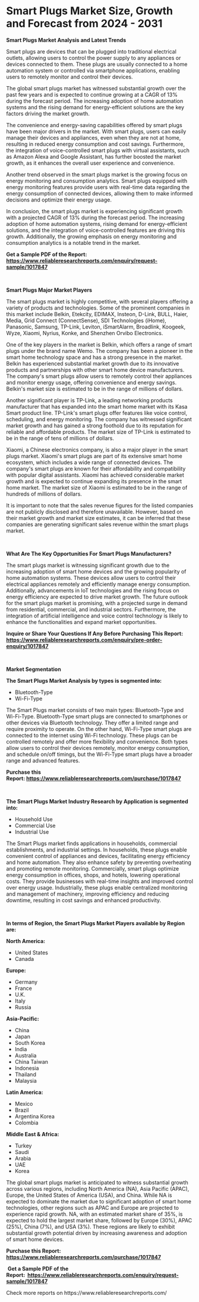 <p><h1>Smart Plugs Market Size, Growth and Forecast from 2024 - 2031</h1></p><p><strong>Smart Plugs Market Analysis and Latest Trends</strong></p>
<p><p>Smart plugs are devices that can be plugged into traditional electrical outlets, allowing users to control the power supply to any appliances or devices connected to them. These plugs are usually connected to a home automation system or controlled via smartphone applications, enabling users to remotely monitor and control their devices.</p><p>The global smart plugs market has witnessed substantial growth over the past few years and is expected to continue growing at a CAGR of 13% during the forecast period. The increasing adoption of home automation systems and the rising demand for energy-efficient solutions are the key factors driving the market growth.</p><p>The convenience and energy-saving capabilities offered by smart plugs have been major drivers in the market. With smart plugs, users can easily manage their devices and appliances, even when they are not at home, resulting in reduced energy consumption and cost savings. Furthermore, the integration of voice-controlled smart plugs with virtual assistants, such as Amazon Alexa and Google Assistant, has further boosted the market growth, as it enhances the overall user experience and convenience.</p><p>Another trend observed in the smart plugs market is the growing focus on energy monitoring and consumption analytics. Smart plugs equipped with energy monitoring features provide users with real-time data regarding the energy consumption of connected devices, allowing them to make informed decisions and optimize their energy usage.</p><p>In conclusion, the smart plugs market is experiencing significant growth with a projected CAGR of 13% during the forecast period. The increasing adoption of home automation systems, rising demand for energy-efficient solutions, and the integration of voice-controlled features are driving this growth. Additionally, the growing emphasis on energy monitoring and consumption analytics is a notable trend in the market.</p></p>
<p><strong>Get a Sample PDF of the Report:&nbsp; <a href="https://www.reliableresearchreports.com/enquiry/request-sample/1017847">https://www.reliableresearchreports.com/enquiry/request-sample/1017847</a></strong></p>
<p>&nbsp;</p>
<p><strong>Smart Plugs Major Market Players</strong></p>
<p><p>The smart plugs market is highly competitive, with several players offering a variety of products and technologies. Some of the prominent companies in this market include Belkin, Etekcity, EDIMAX, Insteon, D-Link, BULL, Haier, Media, Grid Connect (ConnectSense), SDI Technologies (iHome), Panasonic, Samsung, TP-Link, Leviton, iSmartAlarm, Broadlink, Koogeek, Wyze, Xiaomi, Nyrius, Konke, and Shenzhen Orvibo Electronics.</p><p>One of the key players in the market is Belkin, which offers a range of smart plugs under the brand name Wemo. The company has been a pioneer in the smart home technology space and has a strong presence in the market. Belkin has experienced substantial market growth due to its innovative products and partnerships with other smart home device manufacturers. The company's smart plugs allow users to remotely control their appliances and monitor energy usage, offering convenience and energy savings. Belkin's market size is estimated to be in the range of millions of dollars.</p><p>Another significant player is TP-Link, a leading networking products manufacturer that has expanded into the smart home market with its Kasa Smart product line. TP-Link's smart plugs offer features like voice control, scheduling, and energy monitoring. The company has witnessed significant market growth and has gained a strong foothold due to its reputation for reliable and affordable products. The market size of TP-Link is estimated to be in the range of tens of millions of dollars.</p><p>Xiaomi, a Chinese electronics company, is also a major player in the smart plugs market. Xiaomi's smart plugs are part of its extensive smart home ecosystem, which includes a wide range of connected devices. The company's smart plugs are known for their affordability and compatibility with popular digital assistants. Xiaomi has achieved considerable market growth and is expected to continue expanding its presence in the smart home market. The market size of Xiaomi is estimated to be in the range of hundreds of millions of dollars.</p><p>It is important to note that the sales revenue figures for the listed companies are not publicly disclosed and therefore unavailable. However, based on their market growth and market size estimates, it can be inferred that these companies are generating significant sales revenue within the smart plugs market.</p></p>
<p>&nbsp;</p>
<p><strong>What Are The Key Opportunities For Smart Plugs Manufacturers?</strong></p>
<p><p>The smart plugs market is witnessing significant growth due to the increasing adoption of smart home devices and the growing popularity of home automation systems. These devices allow users to control their electrical appliances remotely and efficiently manage energy consumption. Additionally, advancements in IoT technologies and the rising focus on energy efficiency are expected to drive market growth. The future outlook for the smart plugs market is promising, with a projected surge in demand from residential, commercial, and industrial sectors. Furthermore, the integration of artificial intelligence and voice control technology is likely to enhance the functionalities and expand market opportunities.</p></p>
<p><strong>Inquire or Share Your Questions If Any Before Purchasing This Report: <a href="https://www.reliableresearchreports.com/enquiry/pre-order-enquiry/1017847">https://www.reliableresearchreports.com/enquiry/pre-order-enquiry/1017847</a></strong></p>
<p>&nbsp;</p>
<p><strong>Market Segmentation</strong></p>
<p><strong>The Smart Plugs Market Analysis by types is segmented into:</strong></p>
<p><ul><li>Bluetooth-Type</li><li>Wi-Fi-Type</li></ul></p>
<p><p>The Smart Plugs market consists of two main types: Bluetooth-Type and Wi-Fi-Type. Bluetooth-Type smart plugs are connected to smartphones or other devices via Bluetooth technology. They offer a limited range and require proximity to operate. On the other hand, Wi-Fi-Type smart plugs are connected to the internet using Wi-Fi technology. These plugs can be controlled remotely and offer more flexibility and convenience. Both types allow users to control their devices remotely, monitor energy consumption, and schedule on/off timings, but the Wi-Fi-Type smart plugs have a broader range and advanced features.</p></p>
<p><strong>Purchase this Report:&nbsp;<a href="https://www.reliableresearchreports.com/purchase/1017847">https://www.reliableresearchreports.com/purchase/1017847</a></strong></p>
<p>&nbsp;</p>
<p><strong>The Smart Plugs Market Industry Research by Application is segmented into:</strong></p>
<p><ul><li>Household Use</li><li>Commercial Use</li><li>Industrial Use</li></ul></p>
<p><p>The Smart Plugs market finds applications in households, commercial establishments, and industrial settings. In households, these plugs enable convenient control of appliances and devices, facilitating energy efficiency and home automation. They also enhance safety by preventing overheating and promoting remote monitoring. Commercially, smart plugs optimize energy consumption in offices, shops, and hotels, lowering operational costs. They provide businesses with real-time insights and improved control over energy usage. Industrially, these plugs enable centralized monitoring and management of machinery, improving efficiency and reducing downtime, resulting in cost savings and enhanced productivity.</p></p>
<p>&nbsp;</p>
<p><strong>In terms of Region, the Smart Plugs Market Players available by Region are:</strong></p>
<p>
    <p> <strong> North America: </strong>
        <ul>
            <li>United States</li>
            <li>Canada</li>
        </ul>
        </p> 
    <p> <strong> Europe: </strong>
        <ul>
            <li>Germany</li>
            <li>France</li>
            <li>U.K.</li>
            <li>Italy</li>
            <li>Russia</li>
        </ul>
        </p> 
    <p> <strong> Asia-Pacific: </strong>
        <ul>
            <li>China</li>
            <li>Japan</li>
            <li>South Korea</li>
            <li>India</li>
            <li>Australia</li>
            <li>China Taiwan</li>
            <li>Indonesia</li>
            <li>Thailand</li>
            <li>Malaysia</li>
        </ul>
        </p> 
    <p> <strong> Latin America: </strong>
        <ul>
            <li>Mexico</li>
            <li>Brazil</li>
            <li>Argentina Korea</li>
            <li>Colombia</li>
        </ul>
        </p> 
    <p> <strong> Middle East & Africa: </strong>
        <ul>
            <li>Turkey</li>
            <li>Saudi</li>
            <li>Arabia</li>
            <li>UAE</li>
            <li>Korea</li>
        </ul>
    </p>
    </p>
<p><p>The global smart plugs market is anticipated to witness substantial growth across various regions, including North America (NA), Asia Pacific (APAC), Europe, the United States of America (USA), and China. While NA is expected to dominate the market due to significant adoption of smart home technologies, other regions such as APAC and Europe are projected to experience rapid growth. NA, with an estimated market share of 35%, is expected to hold the largest market share, followed by Europe (30%), APAC (25%), China (7%), and USA (3%). These regions are likely to exhibit substantial growth potential driven by increasing awareness and adoption of smart home devices.</p></p>
<p><strong>Purchase this Report: <a href="https://www.reliableresearchreports.com/purchase/1017847">https://www.reliableresearchreports.com/purchase/1017847</a></strong></p>
<p>&nbsp;<strong>Get a Sample PDF of the Report:&nbsp;&nbsp;<a href="https://www.reliableresearchreports.com/enquiry/request-sample/1017847">https://www.reliableresearchreports.com/enquiry/request-sample/1017847</a></strong></p>
<p><strong></strong></p>
<p>Check more reports on https://www.reliableresearchreports.com/</p>
